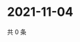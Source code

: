 # 2021-11-04

共 0 条

<!-- BEGIN WEIBO -->
<!-- 最后更新时间 Thu Nov 04 2021 09:53:47 GMT+0800 (China Standard Time) -->

<!-- END WEIBO -->
